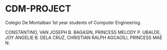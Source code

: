 # CDM-PROJECT

Colegio De Montalban 1st year students of Computer Engineering.

CONSTANTINO, VAN JOSEPH B.
BAGASIN, PRINCESS MELODY P.
UBALDE, JOY ANGELIE B.
DELA CRUZ, CHRISTIAN RALPH
AGCAOILI, PRINCESS MAE N.
